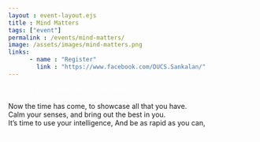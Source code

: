 ```yaml
---
layout : event-layout.ejs
title : Mind Matters
tags: ["event"]
permalink : /events/mind-matters/
image: /assets/images/mind-matters.png
links: 
      - name : "Register" 
        link : "https://www.facebook.com/DUCS.Sankalan/"
---
```


<I style = "color:white">"Unlock your knowledge at the speed of light"</I>\
<br>
Now the time has come, to showcase all that you have.\
Calm your senses, and bring out the best in you.\
It’s time to use your intelligence, And be as rapid as you can,
<I style = "color:white">To be the man of the match!</I>